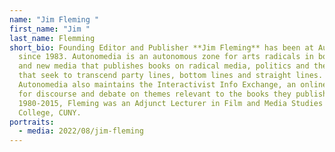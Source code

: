 ```yaml
---
name: "Jim Fleming "
first_name: "Jim "
last_name: Flemming
short_bio: Founding Editor and Publisher **Jim Fleming** has been at Autonomedia
  since 1983. Autonomedia is an autonomous zone for arts radicals in both old
  and new media that publishes books on radical media, politics and the arts
  that seek to transcend party lines, bottom lines and straight lines.
  Autonomedia also maintains the Interactivist Info Exchange, an online forum
  for discourse and debate on themes relevant to the books they publish. From
  1980-2015, Fleming was an Adjunct Lecturer in Film and Media Studies at Hunter
  College, CUNY.
portraits:
  - media: 2022/08/jim-fleming
---
```

